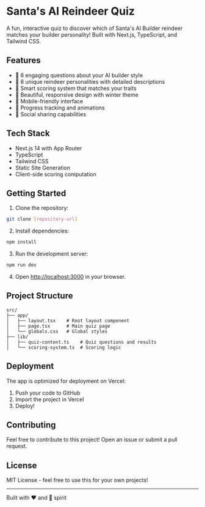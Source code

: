 # Santa's AI Reindeer Quiz

A fun, interactive quiz to discover which of Santa's AI Builder reindeer matches your builder personality! Built with Next.js, TypeScript, and Tailwind CSS.

## Features

- 🎅 6 engaging questions about your AI builder style
- 🦌 8 unique reindeer personalities with detailed descriptions
- 🎯 Smart scoring system that matches your traits
- 🎨 Beautiful, responsive design with winter theme
- 📱 Mobile-friendly interface
- 🔄 Progress tracking and animations
- 📢 Social sharing capabilities

## Tech Stack

- Next.js 14 with App Router
- TypeScript
- Tailwind CSS
- Static Site Generation
- Client-side scoring computation

## Getting Started

1. Clone the repository:
```bash
git clone [repository-url]
```

2. Install dependencies:
```bash
npm install
```

3. Run the development server:
```bash
npm run dev
```

4. Open [http://localhost:3000](http://localhost:3000) in your browser.

## Project Structure

```
src/
├── app/
│   ├── layout.tsx    # Root layout component
│   ├── page.tsx      # Main quiz page
│   └── globals.css   # Global styles
├── lib/
│   ├── quiz-content.ts    # Quiz questions and results
│   └── scoring-system.ts  # Scoring logic
```

## Deployment

The app is optimized for deployment on Vercel:

1. Push your code to GitHub
2. Import the project in Vercel
3. Deploy!

## Contributing

Feel free to contribute to this project! Open an issue or submit a pull request.

## License

MIT License - feel free to use this for your own projects!

---

Built with ❤️ and 🎄 spirit

